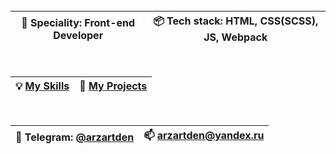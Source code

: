 <div align="center">

  <br>
  
  |👷 Speciality: Front-end Developer |📦 Tech stack: HTML, CSS(SCSS), JS, Webpack|
  |-----------------------------------|-------------------------------------------|
   
  <br>
  
  |💡 [My Skills](SKILLS.md)|🧻 [My Projects](PROJECTS.md)|
  |-------------------------|-----------------------------|
  
  <br>

  |💬 Telegram: [@arzartden](https://telegram.me/arzartden)|📫 [arzartden@yandex.ru](mailto:arzartden@yandex.ru)|
  |--------------------------------------------------------|----------------------------------------------------|
  
</div>

